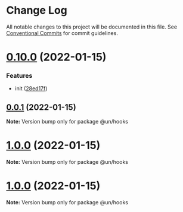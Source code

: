 # Change Log

All notable changes to this project will be documented in this file.
See [Conventional Commits](https://conventionalcommits.org) for commit guidelines.

# [0.10.0](https://github.com/maxiangsai/un-lib/compare/@un/hooks@1.0.0...@un/hooks@0.10.0) (2022-01-15)

### Features

- init ([28ed17f](https://github.com/maxiangsai/un-lib/commit/28ed17f56400143320c6029ec172acd29a85e498))

## [0.0.1](https://github.com/maxiangsai/un-lib/compare/@un/hooks@1.0.0...@un/hooks@0.0.1) (2022-01-15)

**Note:** Version bump only for package @un/hooks

# [1.0.0](https://github.com/maxiangsai/un-lib/compare/@un/hooks@1.0.0...@un/hooks@1.0.0) (2022-01-15)

**Note:** Version bump only for package @un/hooks

# [1.0.0](https://github.com/maxiangsai/un-lib/compare/@un/hooks@1.0.1...@un/hooks@1.0.0) (2022-01-15)

**Note:** Version bump only for package @un/hooks
